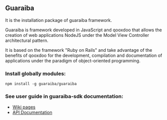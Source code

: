 ## Guaraiba

It is the installation package of guaraiba framework.

Guaraiba is framework developed in JavaScript and qooxdoo that allows the creation of web applications NodeJS under the
Model View Controller architectural pattern.

It is based on the framework "Ruby on Rails" and take advantage of the benefits of qooxdoo for the development,
compilation and documentation of applications under the paradigm of object-oriented programming.

### Install globally modules:

```shell
npm install -g guaraiba/guaraiba
```
    
### See user guide in guaraiba-sdk documentation:

* [Wiki pages](https://github.com/guaraiba/guaraiba-sdk/wiki)
* [API Documentation](http://guaraiba.github.io/guaraiba-sdk)